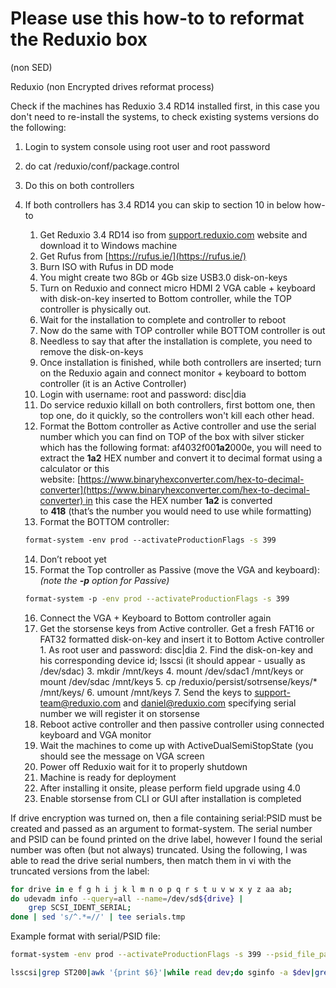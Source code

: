 
# Please use this how-to to reformat the Reduxio box
(non SED)
  

Reduxio (non Encrypted drives reformat process)

Check if the machines has Reduxio 3.4 RD14 installed first, in this case you don't need to re-install the systems, to check existing systems versions do the following:

1. Login to system console using root user and root password

2. do cat /reduxio/conf/package.control 

3. Do this on both controllers

4. If both controllers has 3.4 RD14 you can skip to section 10 in below how-to 

	1.  Get Reduxio 3.4 RD14 iso from [support.reduxio.com](http://support.reduxio.com/) website and download it to Windows machine
	2.  Get Rufus from [https://rufus.ie/](https://rufus.ie/)
	3.  Burn ISO with Rufus in DD mode 
	4.  You might create two 8Gb or 4Gb size USB3.0 disk-on-keys
	5.  Turn on Reduxio and connect micro HDMI 2 VGA cable + keyboard with disk-on-key inserted to Bottom controller, while the TOP controller is physically out.
	6.  Wait for the installation to complete and controller to reboot
	7.  Now do the same with TOP controller while BOTTOM controller is out
	8.  Needless to say that after the installation is complete, you need to remove the disk-on-keys
	9.  Once installation is finished, while both controllers are inserted; turn on the Reduxio again and connect monitor + keyboard to bottom controller (it is an Active Controller)
	10.  Login with username: root and password: disc|dia
	11.  Do service reduxio killall on both controllers, first bottom one, then top one, do it quickly, so the controllers won't kill each other head.
	12.  Format the Bottom controller as Active controller and use the serial number which you can find on TOP of the box with silver sticker which has the following format: af4032f00**1a2**000e, you will need to extract the **1a2** HEX number and convert it to decimal format using a calculator or this website: [https://www.binaryhexconverter.com/hex-to-decimal-converter](https://www.binaryhexconverter.com/hex-to-decimal-converter) in this case the HEX number **1a2** is converted to **418** (that’s the number you would need to use while formatting)
	13.  Format the BOTTOM controller: 
	```bash
	format-system -env prod --activateProductionFlags -s 399
	```
	14.  Don’t reboot yet
	15.  Format the Top controller as Passive (move the VGA and keyboard):  
   	     *(note the **-p** option for Passive)*
	```bash
	format-system -p -env prod --activateProductionFlags -s 399
	```

	16.  Connect the VGA + Keyboard to Bottom controller again
	17.  Get the storsense keys from Active controller. Get a fresh FAT16 or FAT32 formatted disk-on-key and insert it to Bottom Active controller
		1.  As root user and password: disc|dia
		2.  Find the disk-on-key and his corresponding device id; lsscsi (it should appear - usually as /dev/sdac)
		3.  mkdir /mnt/keys
		4.  mount /dev/sdac1 /mnt/keys or mount /dev/sdac /mnt/keys
		5.  cp /reduxio/persist/sotrsense/keys/* /mnt/keys/
		6.  umount /mnt/keys
		7.  Send the keys to [support-team@reduxio.com](mailto:support-team@reduxio.com) and [daniel@reduxio.com](mailto:daniel@reduxio.com) specifying serial number we will register it on storsense
	18.  Reboot active controller and then passive controller using connected keyboard and VGA monitor
	19.  Wait the machines to come up with ActiveDualSemiStopState (you should see the message on VGA screen
	20.  Power off Reduxio wait for it to properly shutdown
	21.  Machine is ready for deployment
	22.  After installing it onsite, please perform field upgrade using 4.0
	23.  Enable storsense from CLI or GUI after installation is completed


If drive encryption was turned on, then a file containing serial:PSID must be created and passed as an argument to format-system. The serial number and PSID can be found printed on the drive label, however I found the serial number was often (but not always) truncated. Using the following, I was able to read the drive serial numbers, then match them in vi with the truncated versions from the label:

```bash
for drive in e f g h i j k l m n o p q r s t u v w x y z aa ab;
do udevadm info --query=all --name=/dev/sd${drive} | 
	grep SCSI_IDENT_SERIAL;
done | sed 's/^.*=//' | tee serials.tmp
```

Example format with serial/PSID file: 
```bash
format-system -env prod --activateProductionFlags -s 399 --psid_file_path /home/rat/snpsid.txt
```

```bash
lsscsi|grep ST200|awk '{print $6}'|while read dev;do sginfo -a $dev|grep Serial;done
```